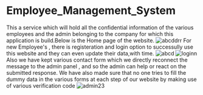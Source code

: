 # Employee_Management_System
This a service which will hold all the confidential information of the various employees and the admin belonging to
the company for which this application is build.Below is the Home page of the website.
![abcddrr](https://user-images.githubusercontent.com/65586419/129236137-213c3908-aa82-4ea4-8c8e-5ece5bcf86a8.jpg)
For new Employee's , there is registeration and login option to successully use this website and they can even update their data,with time.
![abcd](https://user-images.githubusercontent.com/65586419/129377860-52160dc8-ffb9-4402-972c-4ba25f9a8c2e.jpg)
![loginn](https://user-images.githubusercontent.com/65586419/129378022-6445be67-e66f-40b6-9667-9523a8822b9b.jpg)
Also we have kept various contact form which we directly reconnect the message to the admin
panel , and so the admin can help or react on the submitted response. We have also made sure that no
one tries to fill the dummy data in the various forms at each step of our website by making use of
various verification code
![admin23](https://user-images.githubusercontent.com/65586419/129378178-e8734441-5501-4cb3-b056-65702e3138bf.jpg)

